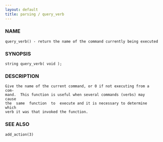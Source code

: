 ```yaml
---
layout: default
title: parsing / query_verb
---
```






### NAME
    query_verb() - return the name of the command currently being executed


### SYNOPSIS
    string query_verb( void );


### DESCRIPTION
    Give the name of the current command, or 0 if not executing from a com‐
    mand.  This function is useful when several commands (verbs) may  cause
    the  same  function  to  execute and it is necessary to determine which
    verb it was that invoked the function.


### SEE ALSO
    add_action(3)



